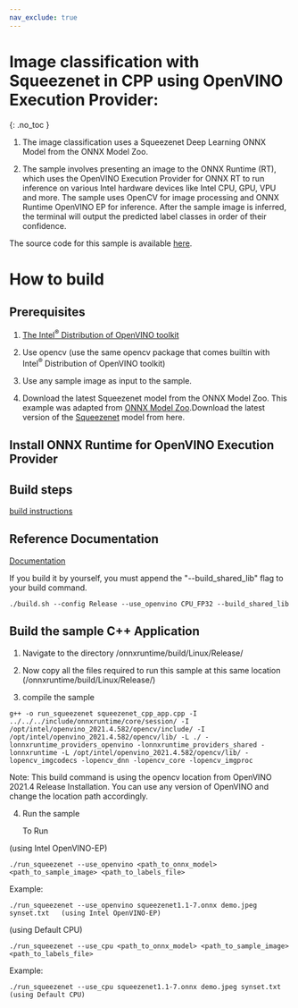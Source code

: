 ```yaml
---
nav_exclude: true
---
```


# Image classification with Squeezenet in CPP using OpenVINO Execution Provider:
{: .no_toc }

1. The image classification uses a Squeezenet Deep Learning ONNX Model from the ONNX Model Zoo.

2. The sample involves presenting an image to the ONNX Runtime (RT), which uses the OpenVINO Execution Provider for ONNX RT to run inference on various Intel hardware devices like Intel CPU, GPU, VPU and more. The sample uses OpenCV for image processing and ONNX Runtime OpenVINO EP for inference. After the sample image is inferred, the terminal will output the predicted label classes in order of their confidence.

The source code for this sample is available [here](https://github.com/microsoft/onnxruntime-inference-examples/tree/main/c_cxx/OpenVINO_EP/squeezenet_classification).

# How to build

## Prerequisites
1. [The Intel<sup>®</sup> Distribution of OpenVINO toolkit](https://docs.openvinotoolkit.org/latest/index.html)

2. Use opencv (use the same opencv package that comes builtin with Intel<sup>®</sup> Distribution of OpenVINO toolkit)

3. Use any sample image as input to the sample.

4. Download the latest Squeezenet model from the ONNX Model Zoo.
   This example was adapted from [ONNX Model Zoo](https://github.com/onnx/models).Download the latest version of the [Squeezenet](https://github.com/onnx/models/tree/master/vision/classification/squeezenet) model from here.

## Install ONNX Runtime for OpenVINO Execution Provider

## Build steps
[build instructions](../../reference/execution-providers/OpenVINO-ExecutionProvider.md#build)


## Reference Documentation
[Documentation](../../reference/execution-providers/OpenVINO-ExecutionProvider.md)

If you build it by yourself, you must append the "--build_shared_lib" flag to your build command. 
```
./build.sh --config Release --use_openvino CPU_FP32 --build_shared_lib 
```

## Build the sample C++ Application

1. Navigate to the directory /onnxruntime/build/Linux/Release/

2. Now copy all the files required to run this sample at this same location (/onnxruntime/build/Linux/Release/)

3. compile the sample

```
g++ -o run_squeezenet squeezenet_cpp_app.cpp -I ../../../include/onnxruntime/core/session/ -I /opt/intel/openvino_2021.4.582/opencv/include/ -I /opt/intel/openvino_2021.4.582/opencv/lib/ -L ./ -lonnxruntime_providers_openvino -lonnxruntime_providers_shared -lonnxruntime -L /opt/intel/openvino_2021.4.582/opencv/lib/ -lopencv_imgcodecs -lopencv_dnn -lopencv_core -lopencv_imgproc
```

Note: This build command is using the opencv location from OpenVINO 2021.4 Release Installation. You can use any version of OpenVINO and change the location path accordingly.

4. Run the sample

    To Run

(using Intel OpenVINO-EP)

```
./run_squeezenet --use_openvino <path_to_onnx_model> <path_to_sample_image> <path_to_labels_file>
```

Example:

```
./run_squeezenet --use_openvino squeezenet1.1-7.onnx demo.jpeg synset.txt   (using Intel OpenVINO-EP)
```

(using Default CPU)

```
./run_squeezenet --use_cpu <path_to_onnx_model> <path_to_sample_image> <path_to_labels_file>
```

Example:

```
./run_squeezenet --use_cpu squeezenet1.1-7.onnx demo.jpeg synset.txt   (using Default CPU)
```
